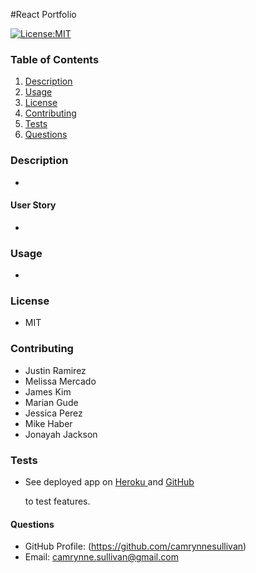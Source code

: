 #React Portfolio

[![License:MIT](https://img.shields.io/badge/License-MIT-yellow.svg)](https://opensource.org/licenses/MIT)

### Table of Contents

1. [Description](#description)
2. [Usage](#usage)
3. [License](#license)
4. [Contributing](#contribution)
5. [Tests](#testing)
6. [Questions](#questions)

### Description

- 

#### User Story

- 

### Usage

- 

### License

- MIT

### Contributing

- Justin Ramirez
- Melissa Mercado
- James Kim
- Marian Gude
- Jessica Perez
- Mike Haber
- Jonayah Jackson

### Tests

- See deployed app on
  [Heroku ](https://cs-portfolio-columbia-bootcamp.herokuapp.com/)
  and
  [GitHub ](https://github.com/camrynnesullivan/Fitness-Tracker)

  to test features.

#### Questions

- GitHub Profile: (https://github.com/camrynnesullivan)
- Email: camrynne.sullivan@gmail.com

